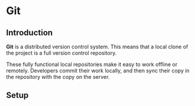 # Git

## Introduction

**Git** is a distributed version control system. This means that a local clone of the project is a full version control repository.

These fully functional local repositories make it easy to work offline or remotely.
Developers commit their work locally, and then sync their copy in the repository with the copy on the server.

## Setup